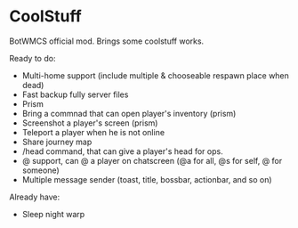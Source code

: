 # CoolStuff
BotWMCS official mod. Brings some coolstuff works.

Ready to do:
- Multi-home support (include multiple & chooseable respawn place when dead)
- Fast backup fully server files
- Prism
- Bring a commnad that can open player's inventory (prism)
- Screenshot a player's screen (prism)
- Teleport a player when he is not online
- Share journey map
- /head <player> command, that can give a player's head for ops.
- @ support, can @ a player on chatscreen (@a for all, @s for self, @<player> for someone)
- Multiple message sender (toast, title, bossbar, actionbar, and so on)

Already have:
- Sleep night warp
